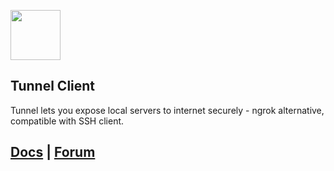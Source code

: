 <a href="https://labstack.com"><img height="80" src="https://cdn.labstack.com/images/labstack-logo.svg"></a>

## Tunnel Client

Tunnel lets you expose local servers to internet securely - ngrok alternative, compatible with SSH client.

## [Docs](https://labstack.com/docs/tunnel) | [Forum](https://forum.labstack.com)
